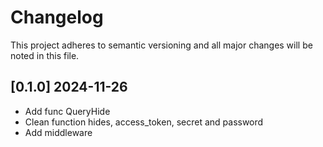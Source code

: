 # Changelog

This project adheres to semantic versioning and all major changes will
be noted in this file.

## [0.1.0] 2024-11-26

- Add func QueryHide
- Clean function hides, access_token, secret and password 
- Add middleware
